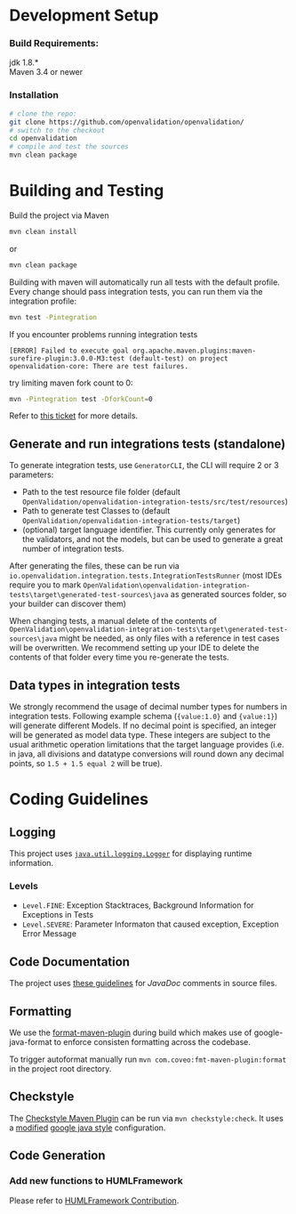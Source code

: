 # Development Setup

### Build Requirements:
jdk 1.8.*  
Maven 3.4 or newer

### Installation

```bash
# clone the repo:
git clone https://github.com/openvalidation/openvalidation/
# switch to the checkout
cd openvalidation
# compile and test the sources
mvn clean package
```

# Building and Testing
Build the project via Maven

```bash
mvn clean install
```

or

```bash
mvn clean package
```

Building with maven will automatically run all tests with the default profile.
Every change should pass integration tests, you can run them via the integration profile:

```bash
mvn test -Pintegration
```

If you encounter problems running integration tests
```
[ERROR] Failed to execute goal org.apache.maven.plugins:maven-surefire-plugin:3.0.0-M3:test (default-test) on project openvalidation-core: There are test failures.
```
try limiting maven fork count to 0:
```bash
mvn -Pintegration test -DforkCount=0
```
Refer to [this ticket](https://github.com/carlossg/docker-maven/issues/90) for more details.

## Generate and run integrations tests (standalone)

To generate integration tests, use ``GeneratorCLI``, the CLI will require 2 or 3 parameters:
- Path to the test resource file folder (default ``OpenValidation/openvalidation-integration-tests/src/test/resources``)
- Path to generate test Classes to (default ``OpenValidation/openvalidation-integration-tests/target``)
- (optional) target language identifier. This currently only generates for the validators, and not the models, but can be used to generate a great number of integration tests.

After generating the files, these can be run via ``io.openvalidation.integration.tests.IntegrationTestsRunner`` (most IDEs require you to mark ``OpenValidation\openvalidation-integration-tests\target\generated-test-sources\java`` as generated sources folder, so your builder can discover them)

When changing tests, a manual delete of the contents of ``OpenValidation\openvalidation-integration-tests\target\generated-test-sources\java`` might be needed, as only files with a reference in test cases will be overwritten. We recommend setting up your IDE to delete the contents of that folder every time you re-generate the tests. 

## Data types in integration tests
We strongly recommend the usage of decimal number types for numbers in integration tests. Following example schema (`{value:1.0}` and `{value:1}`)
will generate different Models. If no decimal point is specified, an integer will be generated as model data type. These integers are subject to the usual arithmetic operation limitations that the target language provides (i.e. in java, all divisions and datatype conversions will round down any decimal points, so `1.5 + 1.5 equal 2` will be true).

# Coding Guidelines

## Logging
This project uses [`java.util.logging.Logger`](https://docs.oracle.com/javase/7/docs/api/java/util/logging/Logger.html) for displaying runtime information.

### Levels
- `Level.FINE`: Exception Stacktraces, Background Information for Exceptions in Tests
- `Level.SEVERE`: Parameter Informaton that caused exception, Exception Error Message
 
## Code Documentation
The project uses [these guidelines](/docs/javadoc_guidelines.md) for *JavaDoc* comments in source files.

## Formatting

We use the [format-maven-plugin](https://github.com/coveooss/fmt-maven-plugin) during build which makes use of google-java-format to enforce consisten formatting across the codebase.

To trigger autoformat manually run `mvn com.coveo:fmt-maven-plugin:format` in the project root directory.

## Checkstyle

The [Checkstyle Maven Plugin](https://maven.apache.org/plugins/maven-checkstyle-plugin/index.html) can be run via `mvn checkstyle:check`.
It uses a [modified](build-tools/src/main/resources/google_checks.xml) [google java style](https://google.github.io/styleguide/javaguide.html) configuration.

## Code Generation

### Add new functions to HUMLFramework

Please refer to [HUMLFramework Contribution](/docs/HUMLFramework.md).

